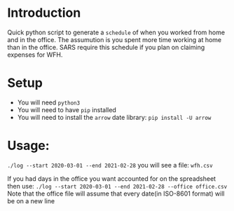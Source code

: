 # Introduction

Quick python script to generate a `schedule` of when you worked from home and in the office. The assumution is you spent more time working at home than in the office. SARS require this schedule if you plan on claiming expenses for WFH.

# Setup

* You will need `python3`
* You will need to have `pip` installed
* You will need to install the `arrow` date library: `pip install -U arrow`

# Usage:

`./log --start 2020-03-01 --end 2021-02-28` you will see a file: `wfh.csv`

If you had days in the office you want accounted for on the spreadsheet then use: `./log --start 2020-03-01 --end 2021-02-28 --office office.csv`
Note that the office file will assume that every date(in ISO-8601 format) will be on a new line


